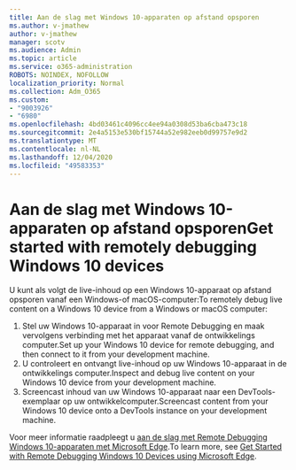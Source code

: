 ```yaml
---
title: Aan de slag met Windows 10-apparaten op afstand opsporen
ms.author: v-jmathew
author: v-jmathew
manager: scotv
ms.audience: Admin
ms.topic: article
ms.service: o365-administration
ROBOTS: NOINDEX, NOFOLLOW
localization_priority: Normal
ms.collection: Adm_O365
ms.custom:
- "9003926"
- "6980"
ms.openlocfilehash: 4bd03461c4096cc4ee94a0308d53ba6cba473c18
ms.sourcegitcommit: 2e4a5153e530bf15744a52e982eeb0d99757e9d2
ms.translationtype: MT
ms.contentlocale: nl-NL
ms.lasthandoff: 12/04/2020
ms.locfileid: "49583353"
---
```

# <a name="get-started-with-remotely-debugging-windows-10-devices"></a><span data-ttu-id="6b552-102">Aan de slag met Windows 10-apparaten op afstand opsporen</span><span class="sxs-lookup"><span data-stu-id="6b552-102">Get started with remotely debugging Windows 10 devices</span></span>

<span data-ttu-id="6b552-103">U kunt als volgt de live-inhoud op een Windows 10-apparaat op afstand opsporen vanaf een Windows-of macOS-computer:</span><span class="sxs-lookup"><span data-stu-id="6b552-103">To remotely debug live content on a Windows 10 device from a Windows or macOS computer:</span></span>

1. <span data-ttu-id="6b552-104">Stel uw Windows 10-apparaat in voor Remote Debugging en maak vervolgens verbinding met het apparaat vanaf de ontwikkelings computer.</span><span class="sxs-lookup"><span data-stu-id="6b552-104">Set up your Windows 10 device for remote debugging, and then connect to it from your development machine.</span></span>
2. <span data-ttu-id="6b552-105">U controleert en ontvangt live-inhoud op uw Windows 10-apparaat in de ontwikkelings computer.</span><span class="sxs-lookup"><span data-stu-id="6b552-105">Inspect and debug live content on your Windows 10 device from your development machine.</span></span>
3. <span data-ttu-id="6b552-106">Screencast inhoud van uw Windows 10-apparaat naar een DevTools-exemplaar op uw ontwikkelcomputer.</span><span class="sxs-lookup"><span data-stu-id="6b552-106">Screencast content from your Windows 10 device onto a DevTools instance on your development machine.</span></span>

<span data-ttu-id="6b552-107">Voor meer informatie raadpleegt u [aan de slag met Remote Debugging Windows 10-apparaten met Microsoft Edge](https://go.microsoft.com/fwlink/?linkid=2142172).</span><span class="sxs-lookup"><span data-stu-id="6b552-107">To learn more, see [Get Started with Remote Debugging Windows 10 Devices using Microsoft Edge](https://go.microsoft.com/fwlink/?linkid=2142172).</span></span>

